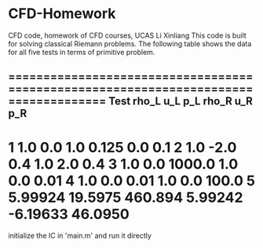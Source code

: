 # CFD-Homework
CFD code, homework of CFD courses, UCAS Li Xinliang
This code is built for solving classical Riemann problems.
The following table shows the data for all five tests in terms of primitive problem.

====================================================================================
Test      rho_L        u_L        p_L      rho_R         u_R       p_R
------------------------------------------------------------------------------------
1           1.0        0.0        1.0      0.125         0.0        0.1
2           1.0       -2.0        0.4        1.0         2.0        0.4
3           1.0        0.0     1000.0        1.0         0.0       0.01
4           1.0        0.0       0.01        1.0         0.0      100.0
5       5.99924    19.5975    460.894    5.99242    -6.19633    46.0950
=====================================================================================

initialize the IC in 'main.m' and run it directly
